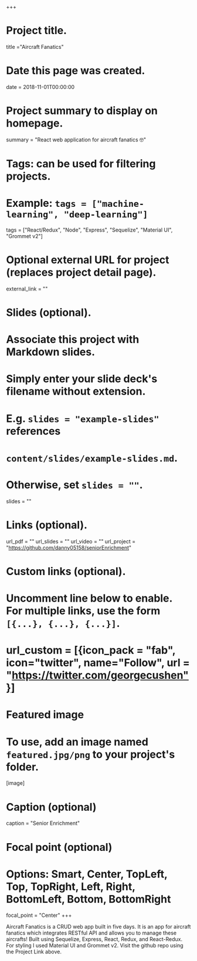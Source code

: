 +++
# Project title.
title ="Aircraft Fanatics"

# Date this page was created.
date = 2018-11-01T00:00:00

# Project summary to display on homepage.
summary = "React web application for aircraft fanatics 🤓"

# Tags: can be used for filtering projects.
# Example: `tags = ["machine-learning", "deep-learning"]`
tags = ["React/Redux", "Node", "Express", "Sequelize", "Material UI", "Grommet v2"]
# Optional external URL for project (replaces project detail page).
external_link = ""

# Slides (optional).
#   Associate this project with Markdown slides.
#   Simply enter your slide deck's filename without extension.
#   E.g. `slides = "example-slides"` references
#   `content/slides/example-slides.md`.
#   Otherwise, set `slides = ""`.
slides = ""

# Links (optional).
url_pdf = ""
url_slides = ""
url_video = ""
url_project = "https://github.com/danny05158/seniorEnrichment"

# Custom links (optional).
#   Uncomment line below to enable. For multiple links, use the form `[{...}, {...}, {...}]`.
# url_custom = [{icon_pack = "fab", icon="twitter", name="Follow", url = "https://twitter.com/georgecushen"}]

# Featured image
# To use, add an image named `featured.jpg/png` to your project's folder.
[image]
  # Caption (optional)
  caption = "Senior Enrichment"

  # Focal point (optional)
  # Options: Smart, Center, TopLeft, Top, TopRight, Left, Right, BottomLeft, Bottom, BottomRight
  focal_point = "Center"
+++

Aircraft Fanatics is a CRUD web app built in five days. It is an app for aircraft fanatics
which integrates RESTful API and allows you to manage these aircrafts! Built using Sequelize,
Express, React, Redux, and React-Redux. For styling I used Material UI and Grommet v2.
Visit the github repo using the Project Link above. 


